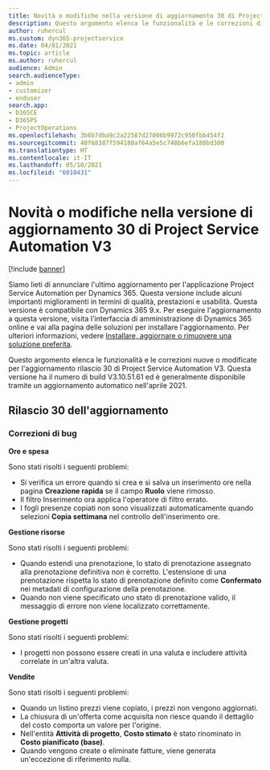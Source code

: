 ```yaml
---
title: Novità o modifiche nella versione di aggiornamento 30 di Project Service Automation V3
description: Questo argomento elenca le funzionalità e le correzioni disponibili nella versione di aggiornamento 30 di Project Service Automation V3.
author: ruhercul
ms.custom: dyn365-projectservice
ms.date: 04/01/2021
ms.topic: article
ms.author: ruhercul
audience: Admin
search.audienceType:
- admin
- customizer
- enduser
search.app:
- D365CE
- D365PS
- ProjectOperations
ms.openlocfilehash: 3b6b7dba9c2a22587d27006b9972c950fbb454f2
ms.sourcegitcommit: 40f68387f594180af64a5e5c748b6efa188bd300
ms.translationtype: HT
ms.contentlocale: it-IT
ms.lasthandoff: 05/10/2021
ms.locfileid: "6010431"
---
```

# <a name="whats-new-or-changed-in-project-service-automation-update-release-30-v3"></a>Novità o modifiche nella versione di aggiornamento 30 di Project Service Automation V3

[!include [banner](../includes/psa-now-project-operations.md)]

Siamo lieti di annunciare l'ultimo aggiornamento per l'applicazione Project Service Automation per Dynamics 365. Questa versione include alcuni importanti miglioramenti in termini di qualità, prestazioni e usabilità. Questa versione è compatibile con Dynamics 365 9.x. Per eseguire l'aggiornamento a questa versione, visita l'interfaccia di amministrazione di Dynamics 365 online e vai alla pagina delle soluzioni per installare l'aggiornamento. Per ulteriori informazioni, vedere [Installare, aggiornare o rimuovere una soluzione preferita](/power-platform/admin/install-remove-preferred-solution.md).

Questo argomento elenca le funzionalità e le correzioni nuove o modificate per l'aggiornamento rilascio 30 di Project Service Automation V3. Questa versione ha il numero di build V3.10.51.61 ed è generalmente disponibile tramite un aggiornamento automatico nell'aprile 2021.

## <a name="update-release-30"></a>Rilascio 30 dell'aggiornamento

### <a name="bug-fixes"></a>Correzioni di bug

**Ore e spesa**

Sono stati risolti i seguenti problemi:

- Si verifica un errore quando si crea e si salva un inserimento ore nella pagina **Creazione rapida** se il campo **Ruolo** viene rimosso.
- Il filtro Inserimento ora applica l'operatore di filtro errato.
- I fogli presenze copiati non sono visualizzati automaticamente quando selezioni **Copia settimana** nel controllo dell'inserimento ore.

**Gestione risorse**

Sono stati risolti i seguenti problemi:

- Quando estendi una prenotazione, lo stato di prenotazione assegnato alla prenotazione definitiva non è corretto. L'estensione di una prenotazione rispetta lo stato di prenotazione definito come **Confermato** nei metadati di configurazione della prenotazione.
- Quando non viene specificato uno stato di prenotazione valido, il messaggio di errore non viene localizzato correttamente.

**Gestione progetti**

Sono stati risolti i seguenti problemi:

- I progetti non possono essere creati in una valuta e includere attività correlate in un'altra valuta.

**Vendite**

Sono stati risolti i seguenti problemi:

- Quando un listino prezzi viene copiato, i prezzi non vengono aggiornati.
- La chiusura di un'offerta come acquisita non riesce quando il dettaglio del costo comporta un valore per l'origine.
- Nell'entità **Attività di progetto**, **Costo stimato** è stato rinominato in **Costo pianificato (base)**.
- Quando vengono create o eliminate fatture, viene generata un'eccezione di riferimento nulla.
